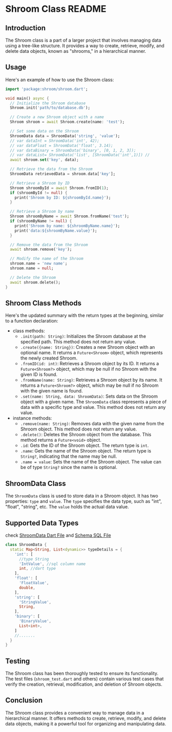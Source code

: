 # Shroom Class README

## Introduction

The Shroom class is a part of a larger project that involves managing data using a tree-like structure. It provides a way to create, retrieve, modify, and delete data objects, known as "shrooms," in a hierarchical manner.

## Usage

Here's an example of how to use the Shroom class:

```dart
import 'package:shroom/shroom.dart';

void main() async {
  // Initialize the Shroom database
  Shroom.init('path/to/database.db');

  // Create a new Shroom object with a name
  Shroom shroom = await Shroom.create(name: 'test');

  // Set some data on the Shroom
  ShroomData data = ShroomData('string', 'value');
  // var dataInt = ShroomData('int', 42);
  // var dataFloat = ShroomData('float', 3.14);
  // var dataBinary = ShroomData('binary', [0, 1, 2, 3]); 
  // var dataList= ShroomData('list', [ShroomData('int',1)]) //
  await shroom.set('key', data);

  // Retrieve the data from the Shroom
  ShroomData retrievedData = shroom.data['key'];

  // Retrieve a Shroom by ID
  Shroom shroomById = await Shroom.fromID(1);
  if (shroomById != null) {
    print('Shroom by ID: ${shroomById.name}');
  }

  // Retrieve a Shroom by name
  Shroom shroomByName = await Shroom.fromName('test');
  if (shroomByName != null) {
    print('Shroom by name: ${shroomByName.name}');
    print('data:${shroomByName.value}');
  }

  // Remove the data from the Shroom
  await shroom.remove('key');

  // Modify the name of the Shroom
  shroom.name = 'new name';
  shroom.name = null;

  // Delete the Shroom
  await shroom.delete();
}
```

## Shroom Class Methods

Here's the updated summary with the return types at the beginning, similar to a function declaration:


- class methods:
    - `.init(path: String)`: Initializes the Shroom database at the specified path. This method does not return any value.
    - `.create({name: String})`: Creates a new Shroom object with an optional name. It returns a `Future<Shroom>` object, which represents the newly created Shroom.
    - `.fromID(id: int)`: Retrieves a Shroom object by its ID. It returns a `Future<Shroom?>` object, which may be null if no Shroom with the given ID is found.
    - `.fromName(name: String)`: Retrieves a Shroom object by its name. It returns a `Future<Shroom?>` object, which may be null if no Shroom with the given name is found.
    - `.set(name: String, data: ShroomData)`: Sets data on the Shroom object with a given name. The `ShroomData` class represents a piece of data with a specific type and value. This method does not return any value.
- instance methods:
    - `.remove(name: String)`: Removes data with the given name from the Shroom object. This method does not return any value.
    - `.delete()`: Deletes the Shroom object from the database. This method returns a `Future<void>` object.
    - `.id`: Gets the ID of the Shroom object. The return type is `int`.
    - `.name`: Gets the name of the Shroom object. The return type is `String?`, indicating that the name may be null.
    - `.name = value`: Sets the name of the Shroom object. The value can be of type `String?` since the name is optional.

## ShroomData Class

The `ShroomData` class is used to store data in a Shroom object. It has two properties: `type` and `value`. The `type` specifies the data type, such as "int", "float", "string", etc. The `value` holds the actual data value.

## Supported Data Types
check [ShroomData Dart File](lib/shroom_data.dart)
 and [Schema SQL File](lib/src/sql/schema.sql)

```dart
class ShroomData {
  static Map<String, List<dynamic>> typeDetails = {
    'int': [
      //type String
      'IntValue', //sql column name
      int, //dart type
    ],
    'float': [
      'FloatValue',
      double,
    ],
    'string': [
      'StringValue',
      String,
    ],
    'binary': [
      'BinaryValue',
      List<int>,
    ]
    //.......
  }
}

```

## Testing

The Shroom class has been thoroughly tested to ensure its functionality. The test files (`shroom_test.dart` and others) contain various test cases that verify the creation, retrieval, modification, and deletion of Shroom objects.

## Conclusion

The Shroom class provides a convenient way to manage data in a hierarchical manner. It offers methods to create, retrieve, modify, and delete data objects, making it a powerful tool for organizing and manipulating data.